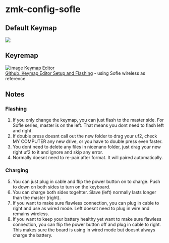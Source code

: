 # zmk-config-sofle

## Default Keymap
<img src="keymap-drawer/sofle.svg" >

## Keyremap 
![image](https://github.com/user-attachments/assets/b5276f70-3b83-4d77-8bdd-be400185d6be)
[Keymap Editor](https://nickcoutsos.github.io/keymap-editor/) <br>
[Github, Keymap Editor Setup and Flashing](https://github.com/superxc3/zmk_config_sofle#steps) - using Sofle wireless as reference<br>

## Notes
### Flashing
1. If you only change the keymap, you can just flash to the master side. For Sofle series, master is on the left. That means you dont need to flash left and right.
2. If double press doesnt call out the new folder to drag your uf2, check MY COMPUTER any new drive, or you have to double press even faster.
3. You dont need to delete any files in nicenano folder, just drag your new right uf2 to it and ignore and skip any error.
4. Normally doesnt need to re-pair after format. It will paired automatically.
   
### Charging
5. You can just plug in cable and flip the power button on to charge. Push to down on both sides to turn on the keyboard.
6. You can charge both sides togehter. Slave (left) normally lasts longer than the master (right).
7. If you want to make sure flawless connection, you can plug in cable to right and use as wired mode. Left doesnt need to plug in wire and remains wireless.
8. If you want to keep your battery healthy yet want to make sure flawless connection, you can flip the power button off and plug in cable to right. This makes sure the board is using in wired mode but doesnt always charge the battery.






